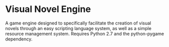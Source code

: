 # Visual Novel Engine
A game engine designed to specifically facilitate the creation of visual novels through an easy scripting language system, as well as a simple resource management system. Requires Python 2.7 and the python-pygame dependency.

